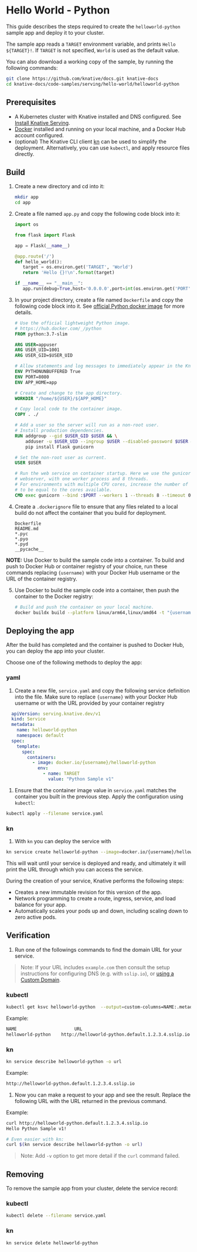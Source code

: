 # Hello World - Python

This guide describes the steps required to create the `helloworld-python` sample
app and deploy it to your cluster.

The sample app reads a `TARGET` environment variable, and prints
`Hello ${TARGET}!`. If `TARGET` is not specified, `World` is used as the default
value.

You can also download a working copy of the sample, by running the following
commands:

```bash
git clone https://github.com/knative/docs.git knative-docs
cd knative-docs/code-samples/serving/hello-world/helloworld-python
```

## Prerequisites

- A Kubernetes cluster with Knative installed and DNS configured. See
  [Install Knative Serving](https://knative.dev/docs/install/serving/install-serving-with-yaml).
- [Docker](https://www.docker.com) installed and running on your local machine,
  and a Docker Hub account configured.
- (optional) The Knative CLI client
  [kn](https://github.com/knative/client/releases) can be used to simplify the
  deployment. Alternatively, you can use `kubectl`, and apply resource files
  directly.

## Build

1. Create a new directory and cd into it:

   ```bash
   mkdir app
   cd app
   ```

2. Create a file named `app.py` and copy the following code block into it:

   ```python
   import os

   from flask import Flask

   app = Flask(__name__)

   @app.route('/')
   def hello_world():
      target = os.environ.get('TARGET', 'World')
      return 'Hello {}!\n'.format(target)

   if __name__ == "__main__":
      app.run(debug=True,host='0.0.0.0',port=int(os.environ.get('PORT', 8080)))

   ```

3. In your project directory, create a file named `Dockerfile` and copy the following code
   block into it. See
   [official Python docker image](https://hub.docker.com/_/python/) for more
   details.

    ```Dockerfile
    # Use the official lightweight Python image.
    # https://hub.docker.com/_/python
    FROM python:3.7-slim

    ARG USER=appuser
    ARG USER_UID=1001
    ARG USER_GID=$USER_UID

    # Allow statements and log messages to immediately appear in the Knative logs
    ENV PYTHONUNBUFFERED True
    ENV PORT=8080
    ENV APP_HOME=app

    # Create and change to the app directory.
    WORKDIR "/home/${USER}/${APP_HOME}"

    # Copy local code to the container image.
    COPY . ./

    # Add a user so the server will run as a non-root user.
    # Install production dependencies.
    RUN addgroup --gid $USER_GID $USER && \
        adduser -u $USER_UID --ingroup $USER --disabled-password $USER && \
        pip install Flask gunicorn

    # Set the non-root user as current.
    USER $USER

    # Run the web service on container startup. Here we use the gunicorn
    # webserver, with one worker process and 8 threads.
    # For environments with multiple CPU cores, increase the number of workers
    # to be equal to the cores available.
    CMD exec gunicorn --bind :$PORT --workers 1 --threads 8 --timeout 0 app:app
    ```

4. Create a `.dockerignore` file to ensure that any files related to a local
   build do not affect the container that you build for deployment.

   ```ignore
   Dockerfile
   README.md
   *.pyc
   *.pyo
   *.pyd
   __pycache__
   ```

  **NOTE:** Use Docker to build the sample code into a container. To build and
  push to Docker Hub or container registry of your choice, run these commands replacing `{username}` with your Docker Hub username or the URL of the container registry.

5. Use Docker to build the sample code into a container, then push the container
   to the Docker registry:

   ```bash
   # Build and push the container on your local machine.
   docker buildx build --platform linux/arm64,linux/amd64 -t "{username}/helloworld-python" --push .
   ```

## Deploying the app

  After the build has completed and the container is pushed to Docker Hub, you can deploy the app into your cluster.

  Choose one of the following methods to deploy the app:

### yaml

 1. Create a new file, `service.yaml` and copy the following service
    definition into the file. Make sure to replace `{username}` with your
    Docker Hub username or with the URL provided by your container registry

  ```yaml
    apiVersion: serving.knative.dev/v1
    kind: Service
    metadata:
      name: helloworld-python
      namespace: default
    spec:
      template:
        spec:
          containers:
            - image: docker.io/{username}/helloworld-python
              env:
                - name: TARGET
                  value: "Python Sample v1"
  ```

 1. Ensure that the container image value in `service.yaml` matches the container
 you built in the previous step. Apply the configuration using `kubectl`:

 ```bash
 kubectl apply --filename service.yaml
 ```

### kn

1. With `kn` you can deploy the service with

 ```bash
 kn service create helloworld-python --image=docker.io/{username}/helloworld-python --env TARGET="Python Sample v1"
 ```

 This will wait until your service is deployed and ready, and ultimately it
 will print the URL through which you can access the service.

   During the creation of your service, Knative performs the following steps:

- Creates a new immutable revision for this version of the app.
- Network programming to create a route, ingress, service, and load balance
     for your app.
- Automatically scales your pods up and down, including scaling down to zero
     active pods.

## Verification

 1. Run one of the followings commands to find the domain URL for your service.

   > Note: If your URL includes `example.com` then consult the setup instructions for
   > configuring DNS (e.g. with `sslip.io`), or [using a Custom Domain](https://knative.dev/docs/serving/using-a-custom-domain).

### kubectl

 ```bash
 kubectl get ksvc helloworld-python  --output=custom-columns=NAME:.metadata.name,URL:.status.url
 ```

   Example:

 ```bash
 NAME                      URL
 helloworld-python    http://helloworld-python.default.1.2.3.4.sslip.io
 ```

### kn

 ```bash
 kn service describe helloworld-python -o url
 ```

   Example:

 ```bash
 http://helloworld-python.default.1.2.3.4.sslip.io
 ```

 1. Now you can make a request to your app and see the result. Replace the following URL
   with the URL returned in the previous command.

   Example:

 ```bash
 curl http://helloworld-python.default.1.2.3.4.sslip.io
 Hello Python Sample v1!

 # Even easier with kn:
 curl $(kn service describe helloworld-python -o url)
 ```

   > Note: Add `-v` option to get more detail if the `curl` command failed.

## Removing

To remove the sample app from your cluster, delete the service record:

### kubectl

```bash
kubectl delete --filename service.yaml
```

### kn

```bash
kn service delete helloworld-python
```
